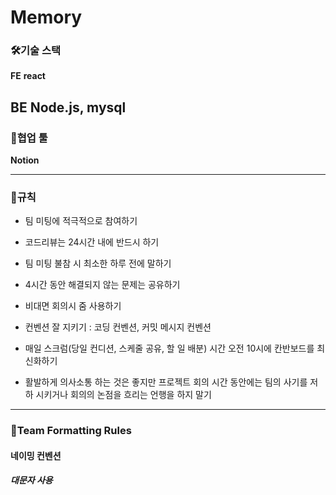 # Memory


### 🛠기술 스택
**FE**
**react**


**BE**
**Node.js, mysql**
-----



### 👥협업 툴
**Notion**


------

### 📜규칙
- 팀 미팅에 적극적으로 참여하기

- 코드리뷰는 24시간 내에 반드시 하기

- 팀 미팅 불참 시 최소한 하루 전에 말하기

- 4시간 동안 해결되지 않는 문제는 공유하기

- 비대면 회의시 줌 사용하기

- 컨벤션 잘 지키기 : 코딩 컨벤션, 커밋 메시지 컨벤션

- 매일 스크럼(당일 컨디션, 스케줄 공유, 할 일 배분) 시간 오전 10시에 칸반보드를 최신화하기

- 활발하게 의사소통 하는 것은 좋지만 프로젝트 회의 시간 동안에는 팀의 사기를 저하 시키거나 회의의 논점을 흐리는 언행을 하지 말기


------
### 📖Team Formatting Rules
#### 네이밍 컨벤션
***대문자 사용***

